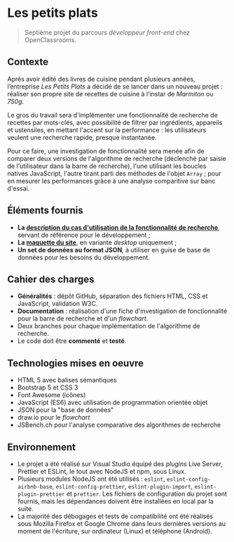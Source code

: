 # Les petits plats

> Septième projet du parcours _développeur front-end_ chez OpenClassrooms.

## Contexte

Après avoir édité des livres de cuisine pendant plusieurs années, l’entreprise _Les Petits Plats_ a décidé de se lancer dans un nouveau projet : réaliser son propre site de recettes de cuisine à l’instar de _Marmiton_ ou _750g_.

Le gros du travail sera d'implémenter une fonctionnalité de recherche de recettes par mots-clés, avec possibilité de filtrer par ingrédients, appareils et ustensiles, en mettant l'accent sur la performance : les utilisateurs veulent une recherche rapide, presque instantanée.

Pour ce faire, une investigation de fonctionnalité sera menée afin de comparer deux versions de l'algorithme de recherche (déclenché par saisie de l'utilisateur dans la barre de recherche), l'une utilisant les boucles natives JavaScript, l'autre tirant parti des méthodes de l'objet `Array` ; pour en mesurer les performances grâce à une analyse comparitive sur banc d'essai.

## Éléments fournis

- **La [description du cas d'utilisation de la fonctionnalité de recherche](https://s3-eu-west-1.amazonaws.com/course.oc-static.com/projects/Front-End+V2/P6+Algorithms/Cas+d%E2%80%99utilisation+%2303+Filtrer+les+recettes+dans+l%E2%80%99interface+utilisateur.pdf)**, servant de référence pour le développement ;
- **La [maquette du site](https://www.figma.com/file/xqeE1ZKlHUWi2Efo8r73NK)**, en variante _desktop_ uniquement ;
- **Un set de données au format JSON**, à utiliser en guise de base de données pour les besoins du développement.

## Cahier des charges

- **Généralités** : dépôt GitHub, séparation des fichiers HTML, CSS et JavaScript, validation W3C.
- **Documentation** : réalisation d'une fiche d'investigation de fonctionnalité pour la barre de recherche et d'un _flowchart_.
- Deux branches pour chaque implémentation de l'algorithme de recherche.
- Le code doit être **commenté** et **testé**.

## Technologies mises en oeuvre

- HTML 5 avec balises sémantiques
- Bootstrap 5 et CSS 3
- Font Awesome (icônes)
- JavaScript (ES6) avec utilisation de programmation orientée objet
- JSON pour la "base de données"
- draw.io pour le _flowchart_
- JSBench.ch pour l'analyse comparative des algorithmes de recherche

## Environnement

- Le projet a été réalisé sur Visual Studio équipé des _plugins_ Live Server, Prettier et ESLint, le tout avec NodeJS et npm, sous Linux.
- Plusieurs modules NodeJS ont été utilisés : `eslint`, `eslint-config-airbnb-base`, `eslint-config-prettier`, `eslint-plugin-import`, `eslint-plugin-prettier` et `prettier`. Les fichiers de configuration du projet sont fournis, mais les dépendances doivent être installées en local par la suite.
- La majorité des débogages et tests de compatibilité ont été réalisés sous Mozilla Firefox et Google Chrome dans leurs dernières versions au moment de l'écriture, sur ordinateur (Linux) et téléphone (Android).
